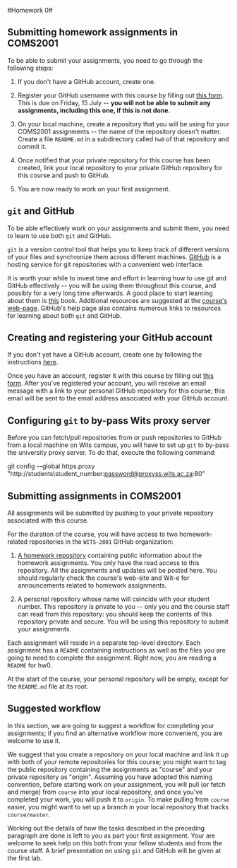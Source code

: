 #Homework 0#

## Submitting homework assignments in COMS2001 ##

To be able to submit your assignments, you need to go through the
following steps:

1. If you don't have a GitHub account, create one.

2. Register your GitHub username with this course by filling out [this
form](http://goo.gl/GB61cF).  This is due on Friday, 15
July -- **you will not be able to submit any assignments,
including this one, if this is not done**.

3. On your local machine, create a repository that you will be using
for your COMS2001 assignments -- the name of the repository doesn't
matter. Create a file `README.md` in a subdirectory called `hw0` of
that repository and commit it.

4. Once notified that your private repository for this course has been
created, link your local repository to your private GitHub repository
for this course and push to GitHub.

5. You are now ready to work on your first assignment.

## `git` and GitHub

To be able effectively work on your assignments and submit them, you
need to learn to use both `git` and GitHub.

`git` is a version control tool that helps you to keep track of
different versions of your files and synchronize them across different
machines. [GitHub](https://github.com) is a hosting service for git
repositories with a convenient web interface.

It is worth your while to invest time and effort in learning how to
use git and GitHub effectively -- you will be using them throughout
this course, and possibly for a very long time afterwards. A good
place to start learning about them is
[this](http://git-scm.com/book/en/v2) book. Additional resources are
suggested at the [course's
web-page](http://www.cs.wits.ac.za/~dmitry/coms2001/).  GitHub's help
page also contains numerous links to resources for learning about both
`git` and GitHub.

## Creating and registering your GitHub account

If you don't yet have a GitHub account, create one by following the
instructions [here](https://help.github.com/articles/set-up-git/).

Once you have an account, register it with this course by filling out
[this form](http://goo.gl/GB61cF).  After you've registered your
account, you will receive an email message with a link to your
personal GitHub repository for this course; this email will be sent to
the email address associated with your GitHub account.

## Configuring `git` to by-pass Wits proxy server

Before you can fetch/pull repositories from or push repositories to
GitHub from a local machine on Wits campus, you will have to set up
`git` to by-pass the university proxy server.  To do that, execute the
following command:

git config --global https.proxy
"http://students\student_number:password@proxyss.wits.ac.za:80"

## Submitting assignments in COMS2001

All assignments will be submitted by pushing to your private
repository associated with this course.

For the duration of the course, you will have access to two
homework-related repositories in the `WITS-2001` GitHub organization:

1. [A homework repository](https://github.com/WITS-COMS2001/hw)
containing public information about the homework assignments. You only
have the read access to this repository.  All the assignments and
updates will be posted here. You should regularly check the course's
web-site and Wit-e for announcements related to homework assignments.

2. A personal repository whose name will coincide with your student
number.  This repository is private to you -- only you and the course
staff can read from this repository: you should keep the contents of
this repository private and secure.  You will be using this repository
to submit your assignments.

Each assignment will reside in a separate top-level directory. Each
assignment has a `README` containing instructions as well as the files
you are going to need to complete the assignment. Right now, you are
reading a `README` for hw0.

At the start of the course, your personal repository will be empty,
except for the `README.md` file at its root.

## Suggested workflow

In this section, we are going to suggest a workflow for completing
your assignments; if you find an alternative workflow more convenient,
you are welcome to use it.

We suggest that you create a repository on your local machine and link
it up with both of your remote repositories for this course; you might
want to tag the public repository containing the assignments as
"course" and your private repository as "origin". Assuming you have
adopted this naming convention, before starting work on your
assignment, you will pull (or fetch and merge) from `course` into your
local repository, and once you've completed your work, you will push
it to `origin`. To make pulling from `course` easier, you might want
to set up a branch in your local repository that tracks
`course/master`.

Working out the details of how the tasks described in the preceding
paragraph are done is left to you as part your first assignment. Your
are welcome to seek help on this both from your fellow students and
from the course staff. A brief presentation on using `git` and GitHub
will be given at the first lab.

